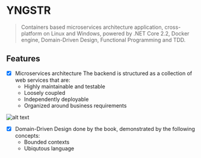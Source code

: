 # YNGSTR

>  Containers based microservices architecture application, cross-platform on Linux and Windows, powered by .NET Core 2.2, Docker engine, Domain-Driven Design, Functional Programming and TDD. 

## Features
- [x] Microservices architecture
 The backend is structured as a collection of web services that are:
  - Highly maintainable and testable
  - Loosely coupled
  - Independently deployable
  - Organized around business requirements
  
![alt text](https://raw.githubusercontent.com/profjordanov/AspReactDddCqrsEventSourcingHateoas/master/resources/architecture_overview.PNG)


- [x] Domain-Driven Design done by the book, demonstrated by the following concepts:
  - Bounded contexts
  - Ubiqutous language
  
  

